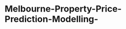 # Melbourne-Property-Price-Prediction-Modelling-

<title>Exploratory Data Analysis (EDA)</title>
<font size="5"></font>